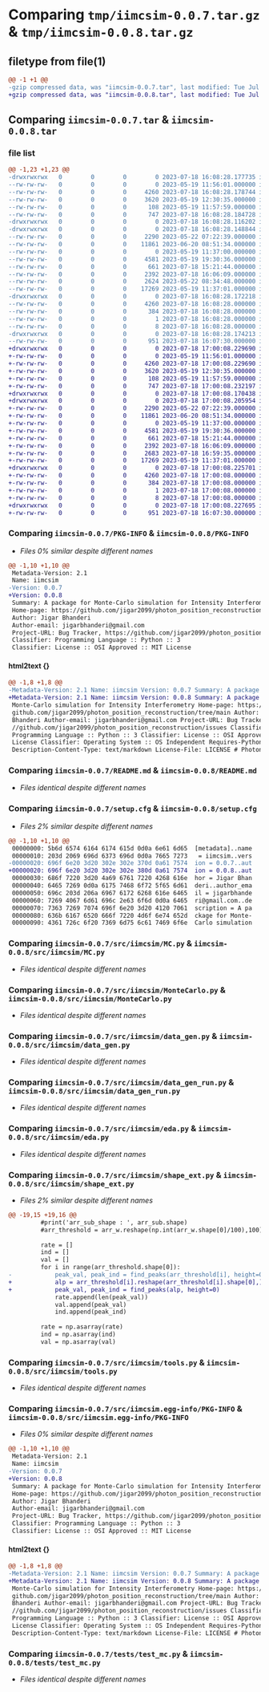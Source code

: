# Comparing `tmp/iimcsim-0.0.7.tar.gz` & `tmp/iimcsim-0.0.8.tar.gz`

## filetype from file(1)

```diff
@@ -1 +1 @@
-gzip compressed data, was "iimcsim-0.0.7.tar", last modified: Tue Jul 18 16:08:28 2023, max compression
+gzip compressed data, was "iimcsim-0.0.8.tar", last modified: Tue Jul 18 17:00:08 2023, max compression
```

## Comparing `iimcsim-0.0.7.tar` & `iimcsim-0.0.8.tar`

### file list

```diff
@@ -1,23 +1,23 @@
-drwxrwxrwx   0        0        0        0 2023-07-18 16:08:28.177735 iimcsim-0.0.7/
--rw-rw-rw-   0        0        0        0 2023-05-19 11:56:01.000000 iimcsim-0.0.7/LICENSE
--rw-rw-rw-   0        0        0     4260 2023-07-18 16:08:28.178744 iimcsim-0.0.7/PKG-INFO
--rw-rw-rw-   0        0        0     3620 2023-05-19 12:30:35.000000 iimcsim-0.0.7/README.md
--rw-rw-rw-   0        0        0      108 2023-05-19 11:57:59.000000 iimcsim-0.0.7/pyproject.toml
--rw-rw-rw-   0        0        0      747 2023-07-18 16:08:28.184728 iimcsim-0.0.7/setup.cfg
-drwxrwxrwx   0        0        0        0 2023-07-18 16:08:28.116202 iimcsim-0.0.7/src/
-drwxrwxrwx   0        0        0        0 2023-07-18 16:08:28.148844 iimcsim-0.0.7/src/iimcsim/
--rw-rw-rw-   0        0        0     2290 2023-05-22 07:22:39.000000 iimcsim-0.0.7/src/iimcsim/MC.py
--rw-rw-rw-   0        0        0    11861 2023-06-20 08:51:34.000000 iimcsim-0.0.7/src/iimcsim/MonteCarlo.py
--rw-rw-rw-   0        0        0        0 2023-05-19 11:37:00.000000 iimcsim-0.0.7/src/iimcsim/__init__.py
--rw-rw-rw-   0        0        0     4581 2023-05-19 19:30:36.000000 iimcsim-0.0.7/src/iimcsim/data_gen.py
--rw-rw-rw-   0        0        0      661 2023-07-18 15:21:44.000000 iimcsim-0.0.7/src/iimcsim/data_gen_run.py
--rw-rw-rw-   0        0        0     2392 2023-07-18 16:06:09.000000 iimcsim-0.0.7/src/iimcsim/eda.py
--rw-rw-rw-   0        0        0     2624 2023-05-22 08:34:48.000000 iimcsim-0.0.7/src/iimcsim/shape_ext.py
--rw-rw-rw-   0        0        0    17269 2023-05-19 11:37:01.000000 iimcsim-0.0.7/src/iimcsim/tools.py
-drwxrwxrwx   0        0        0        0 2023-07-18 16:08:28.172218 iimcsim-0.0.7/src/iimcsim.egg-info/
--rw-rw-rw-   0        0        0     4260 2023-07-18 16:08:28.000000 iimcsim-0.0.7/src/iimcsim.egg-info/PKG-INFO
--rw-rw-rw-   0        0        0      384 2023-07-18 16:08:28.000000 iimcsim-0.0.7/src/iimcsim.egg-info/SOURCES.txt
--rw-rw-rw-   0        0        0        1 2023-07-18 16:08:28.000000 iimcsim-0.0.7/src/iimcsim.egg-info/dependency_links.txt
--rw-rw-rw-   0        0        0        8 2023-07-18 16:08:28.000000 iimcsim-0.0.7/src/iimcsim.egg-info/top_level.txt
-drwxrwxrwx   0        0        0        0 2023-07-18 16:08:28.174213 iimcsim-0.0.7/tests/
--rw-rw-rw-   0        0        0      951 2023-07-18 16:07:30.000000 iimcsim-0.0.7/tests/test_mc.py
+drwxrwxrwx   0        0        0        0 2023-07-18 17:00:08.229690 iimcsim-0.0.8/
+-rw-rw-rw-   0        0        0        0 2023-05-19 11:56:01.000000 iimcsim-0.0.8/LICENSE
+-rw-rw-rw-   0        0        0     4260 2023-07-18 17:00:08.229690 iimcsim-0.0.8/PKG-INFO
+-rw-rw-rw-   0        0        0     3620 2023-05-19 12:30:35.000000 iimcsim-0.0.8/README.md
+-rw-rw-rw-   0        0        0      108 2023-05-19 11:57:59.000000 iimcsim-0.0.8/pyproject.toml
+-rw-rw-rw-   0        0        0      747 2023-07-18 17:00:08.232197 iimcsim-0.0.8/setup.cfg
+drwxrwxrwx   0        0        0        0 2023-07-18 17:00:08.170438 iimcsim-0.0.8/src/
+drwxrwxrwx   0        0        0        0 2023-07-18 17:00:08.205954 iimcsim-0.0.8/src/iimcsim/
+-rw-rw-rw-   0        0        0     2290 2023-05-22 07:22:39.000000 iimcsim-0.0.8/src/iimcsim/MC.py
+-rw-rw-rw-   0        0        0    11861 2023-06-20 08:51:34.000000 iimcsim-0.0.8/src/iimcsim/MonteCarlo.py
+-rw-rw-rw-   0        0        0        0 2023-05-19 11:37:00.000000 iimcsim-0.0.8/src/iimcsim/__init__.py
+-rw-rw-rw-   0        0        0     4581 2023-05-19 19:30:36.000000 iimcsim-0.0.8/src/iimcsim/data_gen.py
+-rw-rw-rw-   0        0        0      661 2023-07-18 15:21:44.000000 iimcsim-0.0.8/src/iimcsim/data_gen_run.py
+-rw-rw-rw-   0        0        0     2392 2023-07-18 16:06:09.000000 iimcsim-0.0.8/src/iimcsim/eda.py
+-rw-rw-rw-   0        0        0     2683 2023-07-18 16:59:35.000000 iimcsim-0.0.8/src/iimcsim/shape_ext.py
+-rw-rw-rw-   0        0        0    17269 2023-05-19 11:37:01.000000 iimcsim-0.0.8/src/iimcsim/tools.py
+drwxrwxrwx   0        0        0        0 2023-07-18 17:00:08.225701 iimcsim-0.0.8/src/iimcsim.egg-info/
+-rw-rw-rw-   0        0        0     4260 2023-07-18 17:00:08.000000 iimcsim-0.0.8/src/iimcsim.egg-info/PKG-INFO
+-rw-rw-rw-   0        0        0      384 2023-07-18 17:00:08.000000 iimcsim-0.0.8/src/iimcsim.egg-info/SOURCES.txt
+-rw-rw-rw-   0        0        0        1 2023-07-18 17:00:08.000000 iimcsim-0.0.8/src/iimcsim.egg-info/dependency_links.txt
+-rw-rw-rw-   0        0        0        8 2023-07-18 17:00:08.000000 iimcsim-0.0.8/src/iimcsim.egg-info/top_level.txt
+drwxrwxrwx   0        0        0        0 2023-07-18 17:00:08.227695 iimcsim-0.0.8/tests/
+-rw-rw-rw-   0        0        0      951 2023-07-18 16:07:30.000000 iimcsim-0.0.8/tests/test_mc.py
```

### Comparing `iimcsim-0.0.7/PKG-INFO` & `iimcsim-0.0.8/PKG-INFO`

 * *Files 0% similar despite different names*

```diff
@@ -1,10 +1,10 @@
 Metadata-Version: 2.1
 Name: iimcsim
-Version: 0.0.7
+Version: 0.0.8
 Summary: A package for Monte-Carlo simulation for Intensity Interferometry
 Home-page: https://github.com/jigar2099/photon_position_reconstruction/tree/main
 Author: Jigar Bhanderi
 Author-email: jigarbhanderi@gmail.com
 Project-URL: Bug Tracker, https://github.com/jigar2099/photon_position_reconstruction/issues
 Classifier: Programming Language :: Python :: 3
 Classifier: License :: OSI Approved :: MIT License
```

#### html2text {}

```diff
@@ -1,8 +1,8 @@
-Metadata-Version: 2.1 Name: iimcsim Version: 0.0.7 Summary: A package for
+Metadata-Version: 2.1 Name: iimcsim Version: 0.0.8 Summary: A package for
 Monte-Carlo simulation for Intensity Interferometry Home-page: https://
 github.com/jigar2099/photon_position_reconstruction/tree/main Author: Jigar
 Bhanderi Author-email: jigarbhanderi@gmail.com Project-URL: Bug Tracker, https:
 //github.com/jigar2099/photon_position_reconstruction/issues Classifier:
 Programming Language :: Python :: 3 Classifier: License :: OSI Approved :: MIT
 License Classifier: Operating System :: OS Independent Requires-Python: >=3.6
 Description-Content-Type: text/markdown License-File: LICENSE # Photon Position
```

### Comparing `iimcsim-0.0.7/README.md` & `iimcsim-0.0.8/README.md`

 * *Files identical despite different names*

### Comparing `iimcsim-0.0.7/setup.cfg` & `iimcsim-0.0.8/setup.cfg`

 * *Files 2% similar despite different names*

```diff
@@ -1,10 +1,10 @@
 00000000: 5b6d 6574 6164 6174 615d 0d0a 6e61 6d65  [metadata]..name
 00000010: 203d 2069 696d 6373 696d 0d0a 7665 7273   = iimcsim..vers
-00000020: 696f 6e20 3d20 302e 302e 370d 0a61 7574  ion = 0.0.7..aut
+00000020: 696f 6e20 3d20 302e 302e 380d 0a61 7574  ion = 0.0.8..aut
 00000030: 686f 7220 3d20 4a69 6761 7220 4268 616e  hor = Jigar Bhan
 00000040: 6465 7269 0d0a 6175 7468 6f72 5f65 6d61  deri..author_ema
 00000050: 696c 203d 206a 6967 6172 6268 616e 6465  il = jigarbhande
 00000060: 7269 4067 6d61 696c 2e63 6f6d 0d0a 6465  ri@gmail.com..de
 00000070: 7363 7269 7074 696f 6e20 3d20 4120 7061  scription = A pa
 00000080: 636b 6167 6520 666f 7220 4d6f 6e74 652d  ckage for Monte-
 00000090: 4361 726c 6f20 7369 6d75 6c61 7469 6f6e  Carlo simulation
```

### Comparing `iimcsim-0.0.7/src/iimcsim/MC.py` & `iimcsim-0.0.8/src/iimcsim/MC.py`

 * *Files identical despite different names*

### Comparing `iimcsim-0.0.7/src/iimcsim/MonteCarlo.py` & `iimcsim-0.0.8/src/iimcsim/MonteCarlo.py`

 * *Files identical despite different names*

### Comparing `iimcsim-0.0.7/src/iimcsim/data_gen.py` & `iimcsim-0.0.8/src/iimcsim/data_gen.py`

 * *Files identical despite different names*

### Comparing `iimcsim-0.0.7/src/iimcsim/data_gen_run.py` & `iimcsim-0.0.8/src/iimcsim/data_gen_run.py`

 * *Files identical despite different names*

### Comparing `iimcsim-0.0.7/src/iimcsim/eda.py` & `iimcsim-0.0.8/src/iimcsim/eda.py`

 * *Files identical despite different names*

### Comparing `iimcsim-0.0.7/src/iimcsim/shape_ext.py` & `iimcsim-0.0.8/src/iimcsim/shape_ext.py`

 * *Files 2% similar despite different names*

```diff
@@ -19,15 +19,16 @@
         #print('arr_sub_shape : ', arr_sub.shape)
         #arr_threshold = arr_w.reshape(np.int(arr_w.shape[0]/100),100)
 
         rate = []
         ind = []
         val = []
         for i in range(arr_threshold.shape[0]):
-            peak_val, peak_ind = find_peaks(arr_threshold[i], height=0)
+            alp = arr_threshold[i].reshape(arr_threshold[i].shape[0],)
+            peak_val, peak_ind = find_peaks(alp, height=0)
             rate.append(len(peak_val))
             val.append(peak_val)
             ind.append(peak_ind)
 
         rate = np.asarray(rate)
         ind = np.asarray(ind)
         val = np.asarray(val)
```

### Comparing `iimcsim-0.0.7/src/iimcsim/tools.py` & `iimcsim-0.0.8/src/iimcsim/tools.py`

 * *Files identical despite different names*

### Comparing `iimcsim-0.0.7/src/iimcsim.egg-info/PKG-INFO` & `iimcsim-0.0.8/src/iimcsim.egg-info/PKG-INFO`

 * *Files 0% similar despite different names*

```diff
@@ -1,10 +1,10 @@
 Metadata-Version: 2.1
 Name: iimcsim
-Version: 0.0.7
+Version: 0.0.8
 Summary: A package for Monte-Carlo simulation for Intensity Interferometry
 Home-page: https://github.com/jigar2099/photon_position_reconstruction/tree/main
 Author: Jigar Bhanderi
 Author-email: jigarbhanderi@gmail.com
 Project-URL: Bug Tracker, https://github.com/jigar2099/photon_position_reconstruction/issues
 Classifier: Programming Language :: Python :: 3
 Classifier: License :: OSI Approved :: MIT License
```

#### html2text {}

```diff
@@ -1,8 +1,8 @@
-Metadata-Version: 2.1 Name: iimcsim Version: 0.0.7 Summary: A package for
+Metadata-Version: 2.1 Name: iimcsim Version: 0.0.8 Summary: A package for
 Monte-Carlo simulation for Intensity Interferometry Home-page: https://
 github.com/jigar2099/photon_position_reconstruction/tree/main Author: Jigar
 Bhanderi Author-email: jigarbhanderi@gmail.com Project-URL: Bug Tracker, https:
 //github.com/jigar2099/photon_position_reconstruction/issues Classifier:
 Programming Language :: Python :: 3 Classifier: License :: OSI Approved :: MIT
 License Classifier: Operating System :: OS Independent Requires-Python: >=3.6
 Description-Content-Type: text/markdown License-File: LICENSE # Photon Position
```

### Comparing `iimcsim-0.0.7/tests/test_mc.py` & `iimcsim-0.0.8/tests/test_mc.py`

 * *Files identical despite different names*

